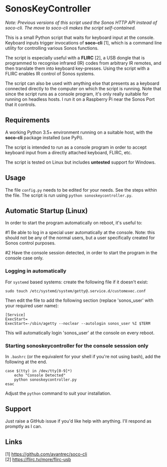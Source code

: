 # SonosKeyController

*Note: Previous versions of this script used the Sonos HTTP API instead of soco-cli. The move to soco-cli makes the script self-contained.*

This is a small Python script that waits for keyboard input at the console. Keyboard inputs trigger invocations of **soco-cli** [1], which is a command line utility for controlling various Sonos functions.

The script is especially useful with a **FLIRC** [2], a USB dongle that is programmed to recognise infrared (IR) codes from arbitrary IR remotes, and then translate them into keyboard key-presses. Using the script with a FLIRC enables IR control of Sonos systems.

The script can also be used with anything else that presents as a keyboard connected directly to the computer on which the script is running. Note that since the script runs as a console program, it's only really suitable for running on headless hosts. I run it on a Raspberry Pi near the Sonos Port that it controls.

## Requirements

A working Python 3.5+ environment running on a suitable host, with the **soco-cli** package installed (use PyPi).

The script is intended to run as a console program in order to accept keyboard input from a directly attached keyboard, FLIRC, etc.

The script is tested on Linux but includes **untested** support for Windows.

## Usage

The file `config.py` needs to be edited for your needs. See the steps within the file. The script is run using `python sonoskeycontroller.py`.

## Automatic Startup (Linux)

In order to start the program automatically on reboot, it's useful to:

#1 Be able to log in a special user automatically at the console. Note: this should not be any of the normal users, but a user specifically created for Sonos control purposes.

#2 Have the console session detected, in order to start the program in the console case only.

### Logging in automatically

For `systemd` based systems: create the following file if it doesn't exist:

```
sudo touch /etc/systemd/system/getty@.service.d/customexec.conf
```

Then edit the file to add the following section (replace 'sonos_user' with your required user name):

```
[Service]
ExecStart=
ExecStart=-/sbin/agetty --noclear --autologin sonos_user %I $TERM
```

This will automatically login 'sonos_user' at the console on every reboot.

### Starting sonoskeycontroller for the console sesssion only

In `.bashrc` (or the equivalent for your shell if you're not using bash), add the following at the end.

```
case $(tty) in /dev/tty[0-9]*)
    echo "Console Detected"
    python sonoskeycontroller.py
esac
```

Adjust the `python` command to suit your installation.

## Support

Just raise a GitHub issue if you'd like help with anything. I'll respond as promptly as I can.

## Links
[1] https://github.com/avantrec/soco-cli \
[2] https://flirc.tv/more/flirc-usb
